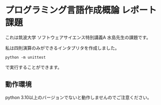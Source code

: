 # プログラミング言語作成概論 レポート課題
これは筑波大学 ソフトウェアサイエンス特別講義A 水島先生の課題です。  

私は四則演算のみができるインタプリタを作成しました。
```
python -m unittest
```
で実行することができます。

## 動作環境
python 3.10以上のバージョンでないと動作しませんのでご注意ください。